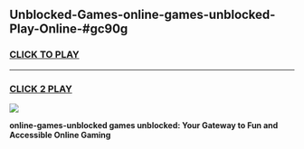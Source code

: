 
## Unblocked-Games-online-games-unblocked-Play-Online-#gc90g
<h3>
<a href="https://premium.freeplayer.one?title=online-games-unblocked&ref=27F">CLICK TO PLAY</a></h3>
<hr>

<h3>
<a href="https://premium.freeplayer.one?title=online-games-unblocked&ref=27F">CLICK 2 PLAY</a>
  
</h3>

<a href="https://premium.freeplayer.one?title=online-games-unblocked&ref=27F"><img src="https://clearcache.store/games.png"></a>


**online-games-unblocked games unblocked: Your Gateway to Fun and Accessible Online Gaming**
